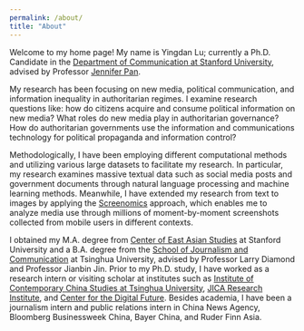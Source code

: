 ```yaml
---
permalink: /about/
title: "About"
---
```


Welcome to my home page! My name is Yingdan Lu; currently a Ph.D. Candidate in the [Department of Communication at Stanford University](http://comm.stanford.edu), advised by Professor [Jennifer Pan](http://jenpan.com). 

My research has been focusing on new media, political communication, and information inequality in authoritarian regimes. I examine research questions like: how do citizens acquire and consume political information on new media? What roles do new media play in authoritarian governance? How do authoritarian governments use the information and communications technology for political propaganda and information control? 

Methodologically, I have been employing different computational methods and utilizing various large datasets to facilitate my research. In particular, my research examines massive textual data such as social media posts and government documents through natural language processing and machine learning methods. Meanwhile, I have extended my research from text to images by applying the [Screenomics](http://screenomics.stanford.edu/) approach, which enables me to analyze media use through millions of moment-by-moment screenshots collected from mobile users in different contexts. 

I obtained my M.A. degree from [Center of East Asian Studies](https://ceas.stanford.edu/) at Stanford University and a B.A. degree from the [School of Journalism and Communication](http://www.tsjc.tsinghua.edu.cn/) at Tsinghua University, advised by Professor Larry Diamond and Professor Jianbin Jin. Prior to my Ph.D. study, I have worked as a research intern or visiting scholar at institutes such as [Institute of Contemporary China Studies at Tsinghua University](http://www.iccs.tsinghua.edu.cn/), [JICA Research Institute](https://www.jica.go.jp/jica-ri/), and [Center for the Digital Future](https://www.digitalcenter.org/). Besides academia, I have been a journalism intern and public relations intern in China News Agency, Bloomberg Businessweek China, Bayer China, and Ruder Finn Asia.